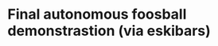 <!--
id: 223452697
link: http://tumblr.atmos.org/post/223452697/final-autonomous-foosball-demonstrastion-via
slug: final-autonomous-foosball-demonstrastion-via
date: Sun Oct 25 2009 20:41:36 GMT-0700 (PDT)
publish: 2009-10-025
tags: 
title: Final autonomous foosball demonstrastion (via eskibars)
-->


Final autonomous foosball demonstrastion (via eskibars)
=======================================================



